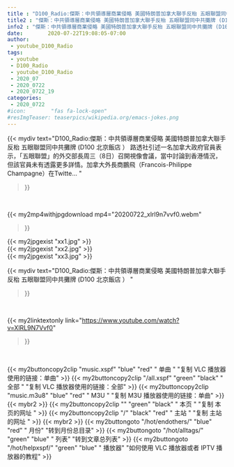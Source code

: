```yaml
---
title : "D100_Radio:傑斯：中共領導層商業侵略 美國特朗普加拿大聯手反枱 五眼聯盟同中共攤牌 (D100 北京飯店 ） "
title2 : "傑斯：中共領導層商業侵略 美國特朗普加拿大聯手反枱 五眼聯盟同中共攤牌 (D100 北京飯店 ） "
info2 : "傑斯：中共領導層商業侵略 美國特朗普加拿大聯手反枱 五眼聯盟同中共攤牌 (D100 北京飯店 ） 路透社引述一名加拿大政府官員表示，「五眼聯盟」的外交部長周三（8日）召開視像會議，當中討論到香港情況，但該官員未有透露更多詳情。加拿大外長商鵬飛（Francois-Philippe Champagne）在Twitte... "
date:        2020-07-22T19:08:05-07:00
author:
 - youtube_D100_Radio
tags:
 - youtube
 - D100_Radio
 - youtube_D100_Radio
 - 2020_07
 - 2020_0722
 - 2020_0722_19
categories:
 - 2020_0722
#icon:        "fas fa-lock-open"
#resImgTeaser: teaserpics/wikipedia.org/emacs-jokes.png
---
```


{{< mydiv text="D100_Radio:傑斯：中共領導層商業侵略 美國特朗普加拿大聯手反枱 五眼聯盟同中共攤牌 (D100 北京飯店 ） 路透社引述一名加拿大政府官員表示，「五眼聯盟」的外交部長周三（8日）召開視像會議，當中討論到香港情況，但該官員未有透露更多詳情。加拿大外長商鵬飛（Francois-Philippe Champagne）在Twitte... "
>}}
<br>


{{< my2mp4withjpgdownload mp4="20200722_xlrl9n7vvf0.webm"
>}}

{{< my2jpgexist "xx1.jpg" >}}<br>
{{< my2jpgexist "xx2.jpg" >}}<br>
{{< my2jpgexist "xx3.jpg" >}}<br>



{{< mydiv text="D100_Radio:傑斯：中共領導層商業侵略 美國特朗普加拿大聯手反枱 五眼聯盟同中共攤牌 (D100 北京飯店 ） "
>}}
<br>

{{< my2linktextonly link="https://www.youtube.com/watch?v=XlRL9N7Vvf0"
>}}


<br>

{{< my2buttoncopy2clip "music.xspf"        "blue"   "red"    " 单曲 "  "复制 VLC 播放器使用的链接：单曲" >}} {{< my2buttoncopy2clip "/all.xspf"         "green"  "black"  " 全部 "  "复制 VLC 播放器使用的链接：全部" >}} {{< my2buttoncopy2clip "music.m3u8"        "blue"   "red"    " M3U  "    "复制 M3U 播放器使用的链接：单曲" >}} {{< mybr2 >}} {{< my2buttoncopy2clip ""                  "green"  "black"  " 本页 "    "复制 本页的网址 " >}} {{< my2buttoncopy2clip "/"                 "black"  "red"    " 主站 "    "复制 主站的网址 " >}} {{< mybr2 >}} {{< my2buttongoto      "/hot/endothers/"   "blue"   "red"    " 月份"   "转到月份总目录" >}} {{< my2buttongoto      "/hot/alltags/"     "green"  "blue"   " 列表"   "转到文章总列表" >}} {{< my2buttongoto      "/hot/helpxspf/"    "green"  "blue"   " 播放器" "如何使用 VLC 播放器或者 IPTV 播放器的教程" >}} 
